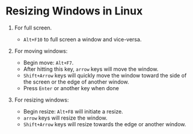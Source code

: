 # Resizing Windows in Linux

1. For full screen.
   - `Alt+F10` to full screen a window and vice-versa.

2. For moving windows:
   - Begin move: `Alt+F7`.
   - After hitting this key, `arrow` keys will move the window.
   - `Shift+Arrow` keys will quickly move the window toward the side of the screen or the edge of another window.
   - Press `Enter` or another key when done

3. For resizing windows:
   - Begin resize: `Alt+F8` will initiate a resize.
   - `arrow` keys will resize the window.
   - `Shift+Arrow` keys will resize towards the edge or another window.
